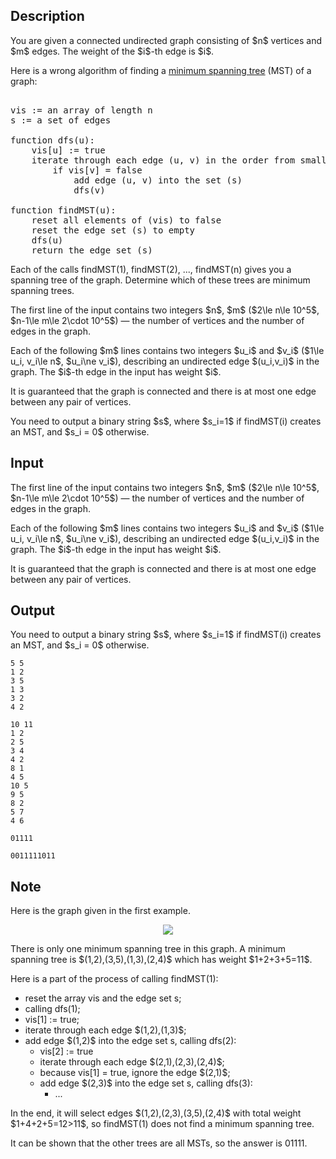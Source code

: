 ## Description

<div><p>You are given a connected undirected graph consisting of $n$ vertices and $m$ edges. The weight of the $i$-th edge is $i$.</p><p>Here is a wrong algorithm of finding a <a href="https://en.wikipedia.org/wiki/Minimum_spanning_tree">minimum spanning tree</a> (MST) of a graph:</p><pre class="verbatim"><br>vis := an array of length n<br>s := a set of edges<br><br>function dfs(u):<br>    vis[u] := true<br>    iterate through each edge (u, v) in the order from smallest to largest edge weight<br>        if vis[v] = false<br>            add edge (u, v) into the set (s)<br>            dfs(v)<br><br>function findMST(u):<br>    reset all elements of (vis) to false<br>    reset the edge set (s) to empty<br>    dfs(u)<br>    return the edge set (s)<br></pre><p>Each of the calls <span class="tex-font-style-tt">findMST(1)</span>, <span class="tex-font-style-tt">findMST(2)</span>, ..., <span class="tex-font-style-tt">findMST(n)</span> gives you a spanning tree of the graph. Determine which of these trees are minimum spanning trees.</p></div><div class="input-specification"><p>The first line of the input contains two integers $n$, $m$ ($2\le n\le 10^5$, $n-1\le m\le 2\cdot 10^5$)&nbsp;— the number of vertices and the number of edges in the graph.</p><p>Each of the following $m$ lines contains two integers $u_i$ and $v_i$ ($1\le u_i, v_i\le n$, $u_i\ne v_i$), describing an undirected edge $(u_i,v_i)$ in the graph. The $i$-th edge in the input has weight $i$.</p><p>It is guaranteed that the graph is connected and there is at most one edge between any pair of vertices.</p></div><div class="output-specification"><p>You need to output a binary string $s$, where $s_i=1$ if <span class="tex-font-style-tt">findMST(i)</span> creates an MST, and $s_i = 0$ otherwise.</p></div>

## Input

<p>The first line of the input contains two integers $n$, $m$ ($2\le n\le 10^5$, $n-1\le m\le 2\cdot 10^5$)&nbsp;— the number of vertices and the number of edges in the graph.</p><p>Each of the following $m$ lines contains two integers $u_i$ and $v_i$ ($1\le u_i, v_i\le n$, $u_i\ne v_i$), describing an undirected edge $(u_i,v_i)$ in the graph. The $i$-th edge in the input has weight $i$.</p><p>It is guaranteed that the graph is connected and there is at most one edge between any pair of vertices.</p>

## Output

<p>You need to output a binary string $s$, where $s_i=1$ if <span class="tex-font-style-tt">findMST(i)</span> creates an MST, and $s_i = 0$ otherwise.</p>





```input1
5 5
1 2
3 5
1 3
3 2
4 2
```




```input2
10 11
1 2
2 5
3 4
4 2
8 1
4 5
10 5
9 5
8 2
5 7
4 6
```




```output1
01111
```




```output2
0011111011
```



## Note

<p>Here is the graph given in the first example.</p><center> <img class="tex-graphics" src="file://xvbJq548.png" style="max-width: 100.0%;max-height: 100.0%;"> </center><p>There is only one minimum spanning tree in this graph. A minimum spanning tree is $(1,2),(3,5),(1,3),(2,4)$ which has weight $1+2+3+5=11$.</p><p>Here is a part of the process of calling <span class="tex-font-style-tt">findMST(1)</span>:</p><ul> <li> reset the array <span class="tex-font-style-tt">vis</span> and the edge set <span class="tex-font-style-tt">s</span>; </li><li> calling <span class="tex-font-style-tt">dfs(1)</span>; </li><li> <span class="tex-font-style-tt">vis[1] := true</span>; </li><li> iterate through each edge $(1,2),(1,3)$; </li><li> add edge $(1,2)$ into the edge set <span class="tex-font-style-tt">s</span>, calling <span class="tex-font-style-tt">dfs(2)</span>: <ul> <li> <span class="tex-font-style-tt">vis[2] := true</span> </li><li> iterate through each edge $(2,1),(2,3),(2,4)$; </li><li> because <span class="tex-font-style-tt">vis[1] = true</span>, ignore the edge $(2,1)$; </li><li> add edge $(2,3)$ into the edge set <span class="tex-font-style-tt">s</span>, calling <span class="tex-font-style-tt">dfs(3)</span>: <ul> <li> ... </li></ul> </li></ul> </li></ul><p>In the end, it will select edges $(1,2),(2,3),(3,5),(2,4)$ with total weight $1+4+2+5=12&gt;11$, so <span class="tex-font-style-tt">findMST(1)</span> does not find a minimum spanning tree.</p><p>It can be shown that the other trees are all MSTs, so the answer is <span class="tex-font-style-tt">01111</span>.</p>
